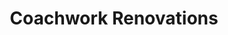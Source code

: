 ---
title: "Coachwork Renovations"
url: /gravesend/coachwork-renovations-west-mill-2/
shop: Autowerkstatt
---